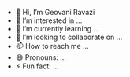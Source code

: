 - 👋 Hi, I’m Geovani Ravazi
- 👀 I’m interested in ...
- 🌱 I’m currently learning ...
- 💞️ I’m looking to collaborate on ...
- 📫 How to reach me ...
- 😄 Pronouns: ...
- ⚡ Fun fact: ...

<!---
GeovaniRavazi/GeovaniRavazi is a ✨ special ✨ repository because its `README.md` (this file) appears on your GitHub profile.
You can click the Preview link to take a look at your changes.
--->
